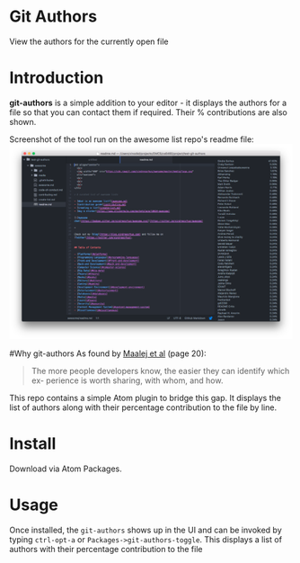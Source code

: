 # Git Authors
View the authors for the currently open file

# Introduction
**git-authors** is a simple addition to your editor - it displays the authors for a file so that you can contact them if required. Their % contributions are also shown.

Screenshot of the tool run on the awesome list repo's readme file:
![Screenshot of the tool run on the awesome list repo's readme file](https://raw.githubusercontent.com/groktools/git-authors/master/git-authors.jpg)

#Why git-authors
As found by [Maalej et al](https://mobis.informatik.uni-hamburg.de/wp-content/uploads/2014/06/TOSEM-Maalej-Comprehension-PrePrint2.pdf) (page 20):
> The more people developers know, the easier they can identify which ex- perience is worth sharing, with whom, and how.

This repo contains a simple Atom plugin to bridge this gap. It displays the list of authors along with their percentage contribution to the file by line.

# Install

Download via Atom Packages.

# Usage

Once installed, the `git-authors` shows up in the UI and can be invoked by typing `ctrl-opt-a` or `Packages->git-authors-toggle`. This displays a list of authors with their percentage contribution to the file
